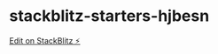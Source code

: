 # stackblitz-starters-hjbesn

[Edit on StackBlitz ⚡️](https://stackblitz.com/edit/stackblitz-starters-hjbesn)